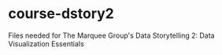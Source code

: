 # course-dstory2
Files needed for The Marquee Group's Data Storytelling 2: Data Visualization Essentials
